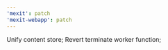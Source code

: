 ```yaml
---
'mexit': patch
'mexit-webapp': patch
---
```


Unify content store; Revert terminate worker function;
